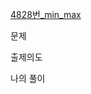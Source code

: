 [4828번_min_max](https://swexpertacademy.com/main/learn/course/lectureProblemViewer.do)

문제

출제의도

나의 풀이

